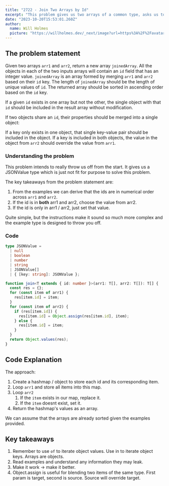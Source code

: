 ```yaml
---
title: "2722 - Join Two Arrays by Id"
excerpt: "This problem gives us two arrays of a common type, asks us to join them together by their id property."
date: "2023-10-20T15:53:01.260Z"
author:
  name: Will Holmes
  picture: "https://willholmes.dev/_next/image?url=https%3A%2F%2Favatars.githubusercontent.com%2Fu%2F13040458&w=128&q=75"
---
```


## The problem statement

Given two arrays `arr1` and `arr2`, return a new array `joinedArray`. All the objects in each of the two inputs arrays will contain an `id` field that has an integer value. `joinedArray` is an array formed by merging `arr1` and `arr2` based on their `id` key. The length of `joinedArray` should be the length of unique values of `id`. The returned array should be sorted in ascending order based on the `id` key.

If a given `id` exists in one array but not the other, the single object with that `id` should be included in the result array without modification.

If two objects share an `id`, their properties should be merged into a single object:

If a key only exists in one object, that single key-value pair should be included in the object.
If a key is included in both objects, the value in the object from `arr2` should override the value from `arr1`.

### Understanding the problem

This problem intends to really throw us off from the start. It gives us a JSONValue type which is just not fit for purpose to solve this problem.

The key takeaways from the problem statement are:

1. From the examples we can derive that the ids are in numerical order across `arr1` and `arr2`.
2. If the id is in **both** arr1 and arr2, choose the value from arr2.
3. If the id is only in arr1 / arr2, just set that value.

Quite simple, but the instructions make it sound so much more complex and the example type is designed to throw you off.

### Code

```ts
type JSONValue =
  | null
  | boolean
  | number
  | string
  | JSONValue[]
  | { [key: string]: JSONValue };

function join<T extends { id: number }>(arr1: T[], arr2: T[]): T[] {
  const res = {};
  for (const item of arr1) {
    res[item.id] = item;
  }
  for (const item of arr2) {
    if (res[item.id]) {
      res[item.id] = Object.assign(res[item.id], item);
    } else {
      res[item.id] = item;
    }
  }
  return Object.values(res);
}
```

## Code Explanation

The approach:

1. Create a hashmap / object to store each id and its corresponding item.
2. Loop `arr1` and store all items into this map.
3. Loop `arr2`
   1. If the `item` exists in our map, replace it.
   2. If the `item` doesnt exist, set it.
4. Return the hashmap's values as an array.

We can assume that the arrays are already sorted given the examples provided.

## Key takeaways

1. Remember to use `of` to iterate object values. Use in to iterate object keys. Arrays are objects.
2. Read examples and understand any information they may leak.
3. Make it work -> make it better.
4. Object.assign is useful for blending two items of the same type. First param is target, second is source. Source will override target.
